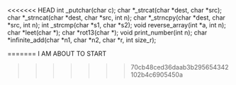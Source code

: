<<<<<<< HEAD
int _putchar(char c);
char *_strcat(char *dest, char *src);
char *_strncat(char *dest, char *src, int n);
char *_strncpy(char *dest, char *src, int n);
int _strcmp(char *s1, char *s2);
void reverse_array(int *a, int n);
char *leet(char *);
char *rot13(char *);
void print_number(int n);
char *infinite_add(char *n1, char *n2, char *r, int size_r);

=======
I AM ABOUT TO START
>>>>>>> 70cb48ced36daab3b295654342102b4c6905450a

